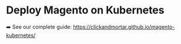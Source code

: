 # Deploy Magento on Kubernetes

➡️ See our complete guide: https://clickandmortar.github.io/magento-kubernetes/
